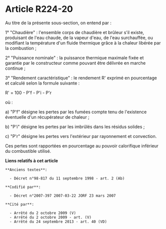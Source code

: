 # Article R224-20

Au titre de la présente sous-section, on entend par :

1° "Chaudière" : l'ensemble corps de chaudière et brûleur s'il existe, produisant de l'eau chaude, de la vapeur d'eau, de
l'eau surchauffée, ou modifiant la température d'un fluide thermique grâce à la chaleur libérée par la combustion ;

2° "Puissance nominale" : la puissance thermique maximale fixée et garantie par le constructeur comme pouvant être délivrée
en marche continue ;

3° "Rendement caractéristique" : le rendement R' exprimé en pourcentage et calculé selon la formule suivante :

R' = 100 - P'f - P'i - P'r

où :

a) "P'f" désigne les pertes par les fumées compte tenu de l'existence éventuelle d'un récupérateur de chaleur ;

b) "P'i" désigne les pertes par les imbrûlés dans les résidus solides ;

c) "P'r" désigne les pertes vers l'extérieur par rayonnement et convection.

Ces pertes sont rapportées en pourcentage au pouvoir calorifique inférieur du combustible utilisé.

**Liens relatifs à cet article**

	**Anciens textes**:

	  - Décret n°98-817 du 11 septembre 1998 - art. 2 (Ab)

	**Codifié par**:

	  - Décret n°2007-397 2007-03-22 JORF 23 mars 2007

	**Cité par**:

	  - Arrêté du 2 octobre 2009 (V)
	  - Arrêté du 2 octobre 2009 - art. (V)
	  - Arrêté du 24 septembre 2013 - art. 40 (VD)
